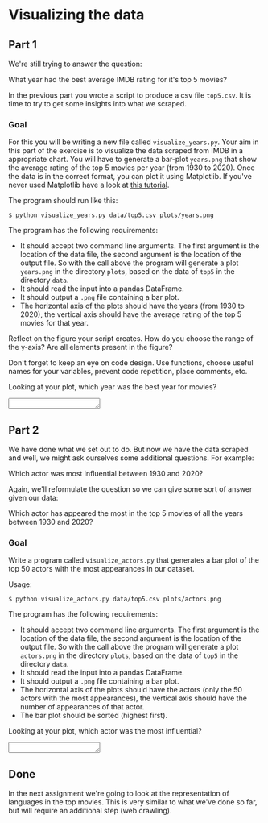 # Visualizing the data

## Part 1

We're still trying to answer the question:

What year had the best average IMDB rating for it's top 5 movies?

In the previous part you wrote a script to produce a csv file `top5.csv`. It is time to try to get some insights into what we scraped.

### Goal
For this you will be writing a new file called `visualize_years.py`. Your aim in this part of the exercise is to visualize the data scraped from IMDB in a appropriate chart. You will have to generate a bar-plot `years.png` that show the average rating of the top 5 movies per year (from 1930 to 2020). Once the data is in the correct format, you can plot it using Matplotlib. If you've never used Matplotlib have a look at [this tutorial](https://matplotlib.org/users/pyplot_tutorial.html).

The program should run like this:

    $ python visualize_years.py data/top5.csv plots/years.png


The program has the following requirements:

- It should accept two command line arguments. The first argument is the location of the data file, the second argument is the location of the output file. So with the call above the program will generate a plot `years.png` in the directory `plots`, based on the data of `top5` in the directory `data`.
- It should read the input into a pandas DataFrame.
- It should output a `.png` file containing a bar plot.
- The horizontal axis of the plots should have the years (from 1930 to 2020), the vertical axis should have the average rating of the top 5 movies for that year.

Reflect on the figure your script creates. How do you choose the range of the y-axis? Are all elements present in the figure?

Don't forget to keep an eye on code design. Use functions, choose useful names for your variables, prevent code repetition, place comments, etc.

Looking at your plot, which year was the best year for movies?

<textarea name="form[1]" rows="1" required=""></textarea>

## Part 2

We have done what we set out to do. But now we have the data scraped and well, we might ask ourselves some additional questions. For example:

Which actor was most influential between 1930 and 2020?

Again, we'll reformulate the question so we can give some sort of answer given our data:

Which actor has appeared the most in the top 5 movies of all the years between 1930 and 2020?

### Goal

Write a program called `visualize_actors.py` that generates a bar plot of the top 50 actors with the most appearances in our dataset.

Usage:

    $ python visualize_actors.py data/top5.csv plots/actors.png

The program has the following requirements:

- It should accept two command line arguments. The first argument is the location of the data file, the second argument is the location of the output file. So with the call above the program will generate a plot `actors.png` in the directory `plots`, based on the data of `top5` in the directory `data`.
- It should read the input into a pandas DataFrame.
- It should output a `.png` file containing a bar plot.
- The horizontal axis of the plots should have the actors (only the 50 actors with the most appearances), the vertical axis should have the number of appearances of that actor.
- The bar plot should be sorted (highest first).

Looking at your plot, which actor was the most influential?

<textarea name="form[2]" rows="1" required=""></textarea>

## Done

In the next assignment we're going to look at the representation of languages in the top movies. This is very similar to what we've done so far, but will require an additional step (web crawling). 
